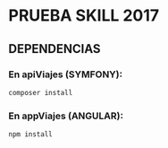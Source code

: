 # PRUEBA SKILL 2017 #

## DEPENDENCIAS

### En apiViajes (SYMFONY):

```bash
composer install 
```

### En appViajes (ANGULAR):

```bash
npm install
```